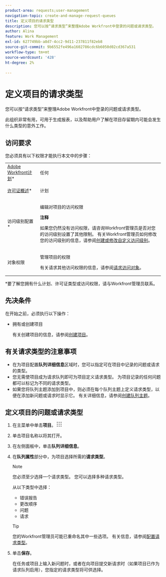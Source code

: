```yaml
---
product-area: requests;user-management
navigation-topic: create-and-manage-request-queues
title: 定义项目的请求类型
description: 您可以按“请求类型”来整理Adobe Workfront中登录的问题或请求类型。
author: Alina
feature: Work Management
exl-id: 627749bb-a8d7-4cc2-9d11-237811f82eb8
source-git-commit: 9b6552fe496a1602786cdc6b6050d02cd367a531
workflow-type: tm+mt
source-wordcount: '428'
ht-degree: 2%

---
```


# 定义项目的请求类型

您可以按“请求类型”来整理Adobe Workfront中登录的问题或请求类型。

此组织非常有用，可用于生成报表，以及帮助用户了解在项目存留期内可能会发生什么类型的意外工作。

## 访问要求

您必须具有以下权限才能执行本文中的步骤：

<table style="table-layout:auto"> 
 <col> 
 <col> 
 <tbody> 
  <tr> 
   <td role="rowheader"><a href="https://www.workfront.com/plans" target="_blank">Adobe Workfront计划</a>*</td> 
   <td> <p>任何</p> </td> 
  </tr> 
  <tr> 
   <td role="rowheader"><a href="../../../administration-and-setup/add-users/access-levels-and-object-permissions/wf-licenses.md">许可证概述</a>*</td> 
   <td> <p>计划 </p> </td> 
  </tr> 
  <tr> 
   <td role="rowheader">访问级别配置*</td> 
   <td> <p>编辑对项目的访问权限</p> <p><b>注释</b>

如果您仍然没有访问权限，请咨询Workfront管理员是否对您的访问级别设置了其他限制。 有关Workfront管理员如何修改您的访问级别的信息，请参阅<a href="../../../administration-and-setup/add-users/configure-and-grant-access/create-modify-access-levels.md" class="MCXref xref">创建或修改自定义访问级别</a>。</p> </td>
</tr> 
  <tr> 
   <td role="rowheader">对象权限</td> 
   <td> <p>管理项目的权限</p> <p>有关请求其他访问权限的信息，请参阅<a href="../../../workfront-basics/grant-and-request-access-to-objects/request-access.md" class="MCXref xref">请求访问对象</a>。</p> </td> 
  </tr> 
 </tbody> 
</table>

&#42;要了解您拥有什么计划、许可证类型或访问权限，请与Workfront管理员联系。

## 先决条件

在开始之前，必须执行以下操作：

* 拥有或创建项目

  有关创建项目的信息，请参阅[创建项目](../../../manage-work/projects/create-projects/create-project.md)。

## 有关请求类型的注意事项

* 在为项目配置&#x200B;**队列详细信息**&#x200B;区域时，您可以指定可在项目中记录的问题或请求的类型。
* 您无需使项目成为请求队列即可为项目定义请求类型。 为项目记录的任何问题都可以标记为不同的请求类型。
* 如果您将队列主题添加到项目中，则必须在每个队列主题上定义请求类型，以便在添加新问题或请求时显示它。 有关详细信息，请参阅[创建队列主题](../../../manage-work/requests/create-and-manage-request-queues/create-queue-topics.md)。

## 定义项目的问题或请求类型

1. 在主菜单中单击&#x200B;**项目**。![](assets/main-menu-icon.png)

1. 单击项目名称以将其打开。
1. 在左侧面板中，单击&#x200B;**队列详细信息**。
1. 在&#x200B;**队列属性**&#x200B;部分中，为项目选择所需的&#x200B;**请求类型**。

   >[!NOTE]
   >
   >您必须至少选择一个请求类型。 您可以选择多种请求类型。

   从以下类型中选择：

   * 错误报告
   * 更改顺序
   * 问题
   * 请求

   >[!TIP]
   >
   >您的Workfront管理员可能已重命名其中一些选项。 有关信息，请参阅[配置请求类型](../../../administration-and-setup/set-up-workfront/configure-system-defaults/configure-request-types.md)。

1. 单击&#x200B;**保存**。

   在任务或项目上输入新问题时，或者在向项目提交新请求时（如果项目已作为请求队列启用），您指定的请求类型将可供选择。
